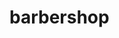 # barbershop

<!--
Пофиксить бифор в социалках мобменю (флекс, элайн центр)

Сделать миксин для бг героя:
// @mixin heroBg($media: desk, $dpr: 1x) {
//   background: $hero-bg-gradient, url('../images/hero/hero-#{$media}@#{$dpr}.jpg'), $hero-bg-color;
//   background: $hero-bg-gradient, url('../images/hero/hero-#{$media}@#{$dpr}.webp'), $hero-bg-color;
//   background-repeat: no-repeat;
//   background-position: center;
//   background-size: cover;
// }

Сделать резиновым для экранов до 480 пикс

Догрузить masters-1.jpg, 2 и 3 и галерею 1-4 для картинок по умолчанию из хтмл
Перезалить все вебп

Сделать слайдер с помощью анимации: https://habr.com/ru/post/324034/ или slick-slider (см. у nejdanc)

Добавить паттерны для формы

 -->
